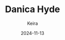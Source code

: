 ---
title: 'Danica Hyde'
alt: 'Mysteries of the Arcana'
date: '2024-11-13'
author: 'Keira'
artist: 'Keira'
---
